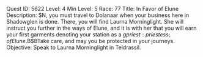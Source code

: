 Quest ID: 5622
Level: 4
Min Level: 5
Race: 77
Title: In Favor of Elune
Description: $N, you must travel to Dolanaar when your business here in Shadowglen is done. There, you will find Laurna Morninglight. She will instruct you further in the ways of Elune, and it is with her that you will earn your first garments denoting your station as a $gpriest:priestess; of Elune.$B$BTake care, and may you be protected in your journeys.
Objective: Speak to Laurna Morninglight in Teldrassil.
